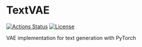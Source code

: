 TextVAE
=======

[![Actions Status](https://github.com/altescy/textvae/workflows/CI/badge.svg)](https://github.com/altescy/textvae/actions/workflows/ci.yml)
[![License](https://img.shields.io/github/license/altescy/textvae)](https://github.com/altescy/textvae/blob/master/LICENSE)

VAE implementation for text generation with PyTorch
